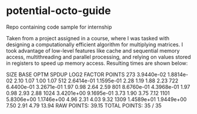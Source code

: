 # potential-octo-guide
Repo containing code sample for internship

Taken from a project assigned in a course, where I was tasked with designing a computationally efficient algorithm for multiplying matrices.  I took advantage of low-level features like cache and sequential memory access, multithreading and parallel processing, and relying on values stored in registers to speed up memory access.  Resulting times are shown below:

SIZE       BASE       OPTM  SPDUP   LOG2 FACTOR POINTS 
   273 3.9440e-02 1.8814e-02   2.10   1.07   1.00   1.07 
   512 2.6414e-01 1.1595e-01   2.28   1.19   1.88   2.23 
   722 6.4400e-01 3.2671e-01   1.97   0.98   2.64   2.59 
   801 8.6760e-01 4.3968e-01   1.97   0.98   2.93   2.88 
  1024 3.4201e+00 9.1695e-01   3.73   1.90   3.75   7.12 
  1101 5.8306e+00 1.1746e+00   4.96   2.31   4.03   9.32 
  1309 1.4589e+01 1.9449e+00   7.50   2.91   4.79  13.94 
RAW POINTS: 39.15
TOTAL POINTS: 35 / 35 
